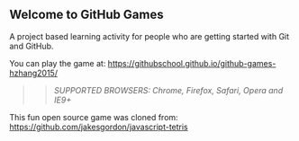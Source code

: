 ## Welcome to GitHub Games

A project based learning activity for people who are getting started with Git and GitHub.

You can play the game at: https://githubschool.github.io/github-games-hzhang2015/

>> _*SUPPORTED BROWSERS*: Chrome, Firefox, Safari, Opera and IE9+_

This fun open source game was cloned from: https://github.com/jakesgordon/javascript-tetris
